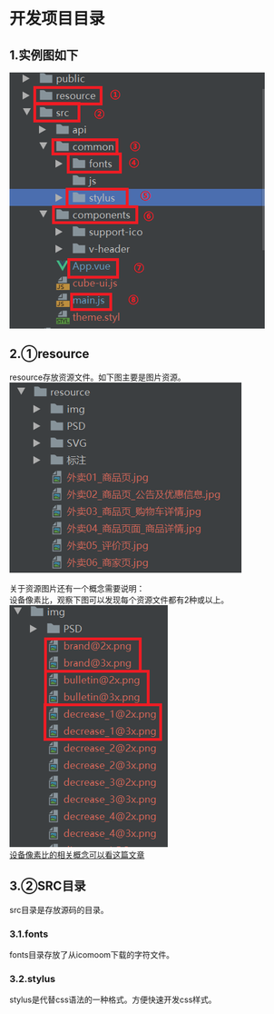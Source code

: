 # 开发项目目录

## 1.实例图如下
![fajil](img/3.1.PNG)<br>

## 2.①resource
resource存放资源文件。如下图主要是图片资源。<br>
![fali](img/3.2.PNG)<br>

关于资源图片还有一个概念需要说明：<br>
设备像素比，观察下图可以发现每个资源文件都有2种或以上。<br>
![fail](img/3.3.PNG)<br>
[设备像素比的相关概念可以看这篇文章](https://www.zhangxinxu.com/wordpress/2012/08/window-devicepixelratio/)<br>

## 3.②SRC目录
src目录是存放源码的目录。<br>

### 3.1.fonts
fonts目录存放了从icomoom下载的字符文件。<br>

### 3.2.stylus
stylus是代替css语法的一种格式。方便快速开发css样式。<br>
